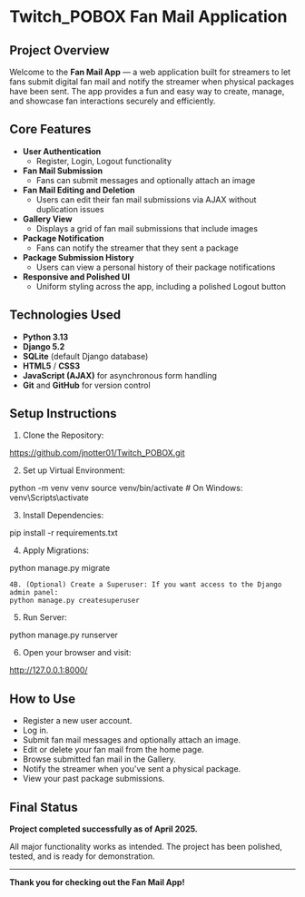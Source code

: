 # Twitch_POBOX Fan Mail Application

## Project Overview
Welcome to the **Fan Mail App** — a web application built for streamers to let fans submit digital fan mail and notify the streamer when physical packages have been sent. The app provides a fun and easy way to create, manage, and showcase fan interactions securely and efficiently.

## Core Features
- **User Authentication**
  - Register, Login, Logout functionality
- **Fan Mail Submission**
  - Fans can submit messages and optionally attach an image
- **Fan Mail Editing and Deletion**
  - Users can edit their fan mail submissions via AJAX without duplication issues
- **Gallery View**
  - Displays a grid of fan mail submissions that include images
- **Package Notification**
  - Fans can notify the streamer that they sent a package
- **Package Submission History**
  - Users can view a personal history of their package notifications
- **Responsive and Polished UI**
  - Uniform styling across the app, including a polished Logout button

## Technologies Used
- **Python 3.13**
- **Django 5.2**
- **SQLite** (default Django database)
- **HTML5** / **CSS3**
- **JavaScript (AJAX)** for asynchronous form handling
- **Git** and **GitHub** for version control

## Setup Instructions

1. Clone the Repository:

https://github.com/jnotter01/Twitch_POBOX.git


2. Set up Virtual Environment:

python -m venv venv
source venv/bin/activate  # On Windows: venv\Scripts\activate


3. Install Dependencies:

pip install -r requirements.txt


4. Apply Migrations:

python manage.py migrate


    4B. (Optional) Create a Superuser: If you want access to the Django admin panel:
    python manage.py createsuperuser

5. Run Server:

python manage.py runserver


6. Open your browser and visit:

http://127.0.0.1:8000/


## How to Use
- Register a new user account.
- Log in.
- Submit fan mail messages and optionally attach an image.
- Edit or delete your fan mail from the home page.
- Browse submitted fan mail in the Gallery.
- Notify the streamer when you've sent a physical package.
- View your past package submissions.

## Final Status
  **Project completed successfully as of April 2025.**

All major functionality works as intended. The project has been polished, tested, and is ready for demonstration.

---

**Thank you for checking out the Fan Mail App!**
